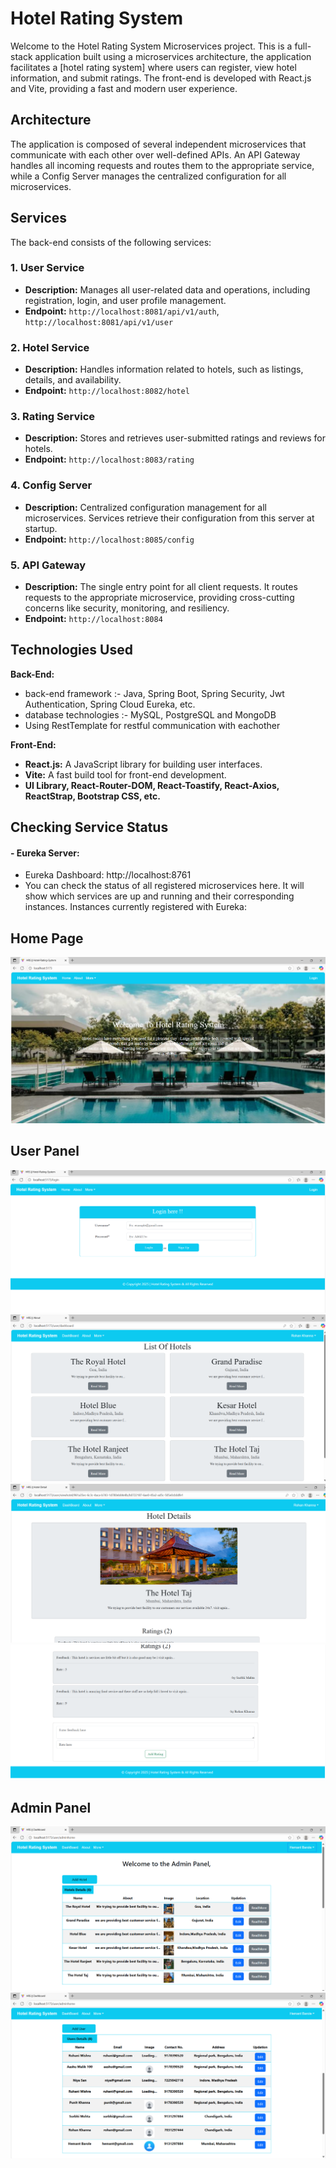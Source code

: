 # Hotel Rating System
Welcome to the Hotel Rating System Microservices project. This is a full-stack application built using a microservices architecture, the application facilitates a [hotel rating system] where users can register, view hotel information, and submit ratings. The front-end is developed with React.js and Vite, providing a fast and modern user experience.

## Architecture
The application is composed of several independent microservices that communicate with each other over well-defined APIs. An API Gateway handles all incoming requests and routes them to the appropriate service, while a Config Server manages the centralized configuration for all microservices.

## Services
The back-end consists of the following services:

### 1. User Service
-   **Description:** Manages all user-related data and operations, including registration, login, and user profile management.
-   **Endpoint:** `http://localhost:8081/api/v1/auth`, `http://localhost:8081/api/v1/user`

### 2. Hotel Service
-   **Description:** Handles information related to hotels, such as listings, details, and availability.
-   **Endpoint:** `http://localhost:8082/hotel`

### 3. Rating Service
-   **Description:** Stores and retrieves user-submitted ratings and reviews for hotels.
-   **Endpoint:** `http://localhost:8083/rating`

### 4. Config Server
-   **Description:** Centralized configuration management for all microservices. Services retrieve their configuration from this server at startup.
-   **Endpoint:** `http://localhost:8085/config`

### 5. API Gateway
-   **Description:** The single entry point for all client requests. It routes requests to the appropriate microservice, providing cross-cutting concerns like security, monitoring, and resiliency.
-   **Endpoint:** `http://localhost:8084`

## Technologies Used
**Back-End:**
-   back-end framework :- Java, Spring Boot, Spring Security, Jwt Authentication, Spring Cloud Eureka, etc.
-   database technologies :- MySQL, PostgreSQL and MongoDB
-   Using RestTemplate for restful communication with eachother

**Front-End:**
-   **React.js:** A JavaScript library for building user interfaces.
-   **Vite:** A fast build tool for front-end development.
-   **UI Library, React-Router-DOM, React-Toastify, React-Axios, ReactStrap, Bootstrap CSS, etc.**


## Checking Service Status
#### - Eureka Server:
 - Eureka Dashboard: http://localhost:8761
  - You can check the status of all registered microservices here. It will show which services are up and running and their corresponding instances.
Instances currently registered with Eureka:

## Home Page
![image alt](https://github.com/Hemant15-Bl/Microservices/blob/master/home.png?raw=true)

## User Panel
![image alt](https://github.com/Hemant15-Bl/Microservices/blob/master/login.png?raw=true)
![image alt](https://github.com/Hemant15-Bl/Microservices/blob/master/user-dashboard.png?raw=true)
![image alt](https://github.com/Hemant15-Bl/Microservices/blob/master/hotel-1.png?raw=true)
![image alt](https://github.com/Hemant15-Bl/Microservices/blob/master/rating.png?raw=true)
## Admin Panel
![image alt](https://github.com/Hemant15-Bl/Microservices/blob/master/admin-1.png?raw=true)
![image alt](https://github.com/Hemant15-Bl/Microservices/blob/master/admin-2.png?raw=true)


